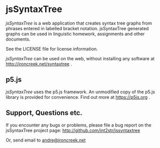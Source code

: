 # jsSyntaxTree
_jsSyntaxTree_ is a web application that creates syntax tree graphs 
from phrases entered in labelled bracket notation. jsSyntaxTree 
generated graphs can be used in linguistic homework, assignments 
and other documents.

See the LICENSE file for license information.

_jsSyntaxTree_ can be used on the web, without installing any 
software at http://ironcreek.net/syntaxtree .

## p5.js

_jsSyntaxTree_ uses the p5.js framework. An unmodified copy of
the p5.js library is provided for convenience. Find out more
at https://p5js.org .

## Support, Questions etc.
If you encounter any bugs or problems, please file a bug report
on the jsSyntaxTree project page:
http://github.com/int2str/jssyntaxtree

Or, send email to andre@ironcreek.net
